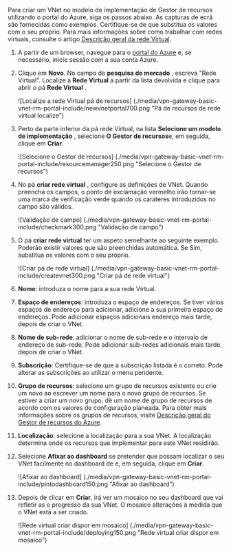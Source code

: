 Para criar um VNet no modelo de implementação de Gestor de recursos utilizando o portal do Azure, siga os passos abaixo. As capturas de ecrã são fornecidas como exemplos. Certifique-se de que substitua os valores com o seu próprio. Para mais informações sobre como trabalhar com redes virtuais, consulte o artigo [Descrição geral da rede Virtual](../articles/virtual-network/virtual-networks-overview.md).

1. A partir de um browser, navegue para o [portal do Azure](http://portal.azure.com) e, se necessário, inicie sessão com a sua conta Azure.

2. Clique em **Novo**. No campo de **pesquisa de mercado** , escreva "Rede Virtual". Localize a **Rede Virtual** a partir da lista devolvida e clique para abrir o pá **Rede Virtual** .

    ![Localize a rede Virtual pá de recursos] (./media/vpn-gateway-basic-vnet-rm-portal-include/newvnetportal700.png "Pá de recursos de rede virtual localize")

3. Perto da parte inferior da pá rede Virtual, na lista **Selecione um modelo de implementação** , selecione **O Gestor de recursos**e, em seguida, clique em **Criar**.


    ![Selecione o Gestor de recursos] (./media/vpn-gateway-basic-vnet-rm-portal-include/resourcemanager250.png "Selecione o Gestor de recursos")

4. No pá **criar rede virtual** , configure as definições de VNet. Quando preencha os campos, o ponto de exclamação vermelho irão tornar-se uma marca de verificação verde quando os carateres introduzidos no campo são válidos.

    ![Validação de campo] (./media/vpn-gateway-basic-vnet-rm-portal-include/checkmark300.png "Validação de campo")

5. O pá **criar rede virtual** ter um aspeto semelhante ao seguinte exemplo. Poderão existir valores que são preenchidas automática. Se Sim, substitua os valores com o seu próprio.

    ![Criar pá de rede virtual] (./media/vpn-gateway-basic-vnet-rm-portal-include/createvnet300.png "Criar pá de rede virtual")

6. **Nome**: introduza o nome para a sua rede Virtual.

7. **Espaço de endereços**: introduza o espaço de endereços. Se tiver vários espaços de endereço para adicionar, adicione a sua primeira espaço de endereços. Pode adicionar espaços adicionais endereço mais tarde, depois de criar o VNet.
 
8. **Nome de sub-rede**: adicionar o nome de sub-rede e o intervalo de endereço de sub-rede. Pode adicionar sub-redes adicionais mais tarde, depois de criar o VNet.

10. **Subscrição**: Certifique-se de que a subscrição listada é o correto. Pode alterar as subscrições ao utilizar o menu pendente.

11. **Grupo de recursos**: selecione um grupo de recursos existente ou crie um novo ao escrever um nome para o novo grupo de recursos. Se estiver a criar um novo grupo, dê um nome de grupo de recursos de acordo com os valores de configuração planeada. Para obter mais informações sobre os grupos de recursos, visite [Descrição geral do Gestor de recursos do Azure](resource-group-overview.md#resource-groups).

12. **Localização**: selecione a localização para a sua VNet. A localização determina onde os recursos que implementar para este VNet residirão.

13. Selecione **Afixar ao dashboard** se pretender que possam localizar o seu VNet facilmente no dashboard de e, em seguida, clique em **Criar**.
    
    ![Afixar ao dashboard] (./media/vpn-gateway-basic-vnet-rm-portal-include/pintodashboard150.png "Afixar ao dashboard")

14. Depois de clicar em **Criar**, irá ver um mosaico no seu dashboard que vai refletir as o progresso da sua VNet. O mosaico alterações à medida que o VNet está a ser criado.

    ![Rede virtual criar dispor em mosaico] (./media/vpn-gateway-basic-vnet-rm-portal-include/deploying150.png "Rede virtual criar dispor em mosaico")